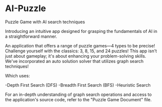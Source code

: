 # AI-Puzzle
Puzzle Game with AI search techniques 

Introducing an intuitive app designed for grasping the fundamentals of AI in a straightforward manner.

An application that offers a range of puzzle games—4 types to be precise! Challenge yourself with the classics: 3, 8, 15, and 24 puzzles!
This app isn't just about gameplay; it's about enhancing your problem-solving skills. We've incorporated an auto solution solver that utilizes graph search techniques! 

Which uses:

-Depth First Search (DFS)
-Breadth First Search (BFS)
-Heuristic Search

For an in-depth understanding of graph search operations and access to the application's source code, refer to the "Puzzle Game Document" file.
